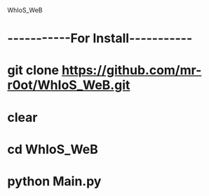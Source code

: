 WhIoS_WeB
# -----------For Install-----------
# git clone https://github.com/mr-r0ot/WhIoS_WeB.git
# clear
# cd WhIoS_WeB
# python Main.py
